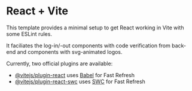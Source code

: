 # React + Vite

This template provides a minimal setup to get React working in Vite with some ESLint rules.

It faciliates the log-in/-out components with code verification from back-end and components with svg-animated logos.

Currently, two official plugins are available:

- [@vitejs/plugin-react](https://github.com/vitejs/vite-plugin-react/blob/main/packages/plugin-react/README.md) uses [Babel](https://babeljs.io/) for Fast Refresh
- [@vitejs/plugin-react-swc](https://github.com/vitejs/vite-plugin-react-swc) uses [SWC](https://swc.rs/) for Fast Refresh

